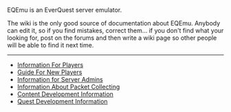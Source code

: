 EQEmu is an EverQuest server emulator.

The wiki is the only good source of documentation about EQEmu. Anybody can edit it, so if you find mistakes, correct them... if you don't find what your looking for, post on the forums and then write a wiki page so other people will be able to find it next time.

***

* [Information For Players](PlayerInfo)
* [Guide For New Players](NewPlayerGuide)
* [Information for Server Admins](AdminInfo)
* [Information About Packet Collecting](PacketCollecting)
* [Content Development Information](ContentDevelopment)
* [Quest Development Information](QuestDevelopment)